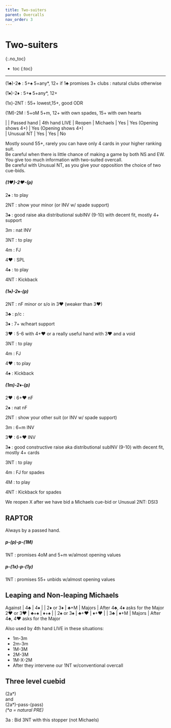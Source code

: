 ```yaml
---
title: Two-suiters
parent: Overcalls
nav_order: 3
---
```


# Two-suiters
{:.no_toc}

- toc
{:toc}  

--- 
  
(1♣)-2♣
: 5+♠ 5+any*, 12+ if 1♣ promises 3+ clubs
: natural clubs otherwise

(1♦)-2♦
: 5+♠ 5+any*, 12+

(1x)-2NT
: 55+ lowest,15+, good ODR

(1M)-2M
: 5+oM 5+m, 12+ with own spades, 15+ with own hearts


|            | Passed hand | 4th hand LIVE          | Reopen
| Michaels   | Yes         | Yes (Opening shows 4+) | Yes (Opening shows 4+)       
| Unusual NT | Yes         | Yes                    | No


Mostly sound 55+, rarely you can have only 4 cards in your higher ranking suit.  
Be careful when there is little chance of making a game by both NS and EW.  
You give too much information with two-suited overcall.  
Be careful with Unusual NT, as you give your opposition the choice of two cue-bids.

##### (1♥)-2♥-(p)

2♠
: to play

2NT
: show your minor (or INV w/ spade support)

3♠
: good raise aka distributional subINV (9-10) with decent fit, mostly 4+ support

3m
: nat INV

3NT
: to play

4m
: FJ

4♥
: SPL

4♠
: to play

4NT
: Kickback



##### (1♠)-2♠-(p)

2NT
: nF minor or s/o in 3♥ (weaker than 3♥) 

3♣
: p/c
:     

3♦
: 7+ w/heart support

3♥
: 5-6 with 4+♥ or a really useful hand with 3♥ and a void

3NT
: to play

4m
: FJ

4♥
: to play

4♠
: Kickback



##### (1m)-2♦-(p) 

2♥
:  6+♥ nF     

2♠
: nat nF

2NT
: show your other suit (or INV w/ spade support)

3m
: 6+m INV

3♥
: 6+♥ INV

3♠
: good constructive raise aka distributional subINV (9-10) with decent fit, mostly 4+ cards

3NT
: to play

4m
: FJ for spades

4M
: to play

4NT
: Kickback for spades



We reopen X after we have bid a Michaels cue-bid or Unusual 2NT: DSI3



## RAPTOR

Always by a passed hand.



##### p-(p)-p-(1M)

1NT
: promises 4oM and 5+m w/almost opening values



##### p-(1x)-p-(1y)

1NT
: promises 55+ unbids w/almost opening values


## Leaping and Non-leaping Michaels

Against  | 4♣  | 4♦     |  | 
2♦ or 3♦ | ♣+M | Majors | After 4♣, 4♦ asks for the Major
2♥ or 3♥ | ♣+♠ | ♦+♠    |  |
2♠ or 3♠ | ♣+♥ | ♦+♥    |  |
3♣       | ♦+M | Majors | After 4♣, 4♥ asks for the Major

Also used by 4th hand LIVE in these situations:

* 1m-3m
* 2m-3m
* 1M-3M
* 2M-3M
* 1M-X-2M
* After they intervene our 1NT w/conventional overcall



## Three level cuebid

(2a\*)  
and  
(2a\*)-pass-(pass)  
*(\*a = natural PRE)* 

3a
: Bid 3NT with this stopper (not Michaels)

 


